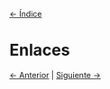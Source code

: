 [<- Índice](../InternetOfThings.md)

# Enlaces

[<- Anterior](CodigosAES.md) | [Siguiente ->](CodigosControlPID.md)